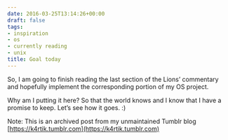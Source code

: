 ```yaml
---
date: 2016-03-25T13:14:26+00:00
draft: false
tags:
- inspiration
- os
- currently reading
- unix
title: Goal today
---
```


<p>So, I am going to finish reading the last section of the Lions’ commentary and hopefully implement the corresponding portion of my OS project.</p><p>Why am I putting it here? So that the world knows and I know that I have a promise to keep. Let’s see how it goes. :)</p>

Note: This is an archived post from my unmaintained Tumblr blog [https://k4rtik.tumblr.com](https://k4rtik.tumblr.com)
